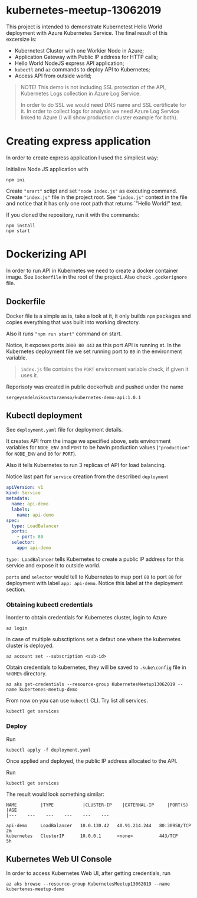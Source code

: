 # kubernetes-meetup-13062019

This project is intended to demonstrate Kubernetest Hello World deployment with Azure Kubernetes Service. The final result of this excersize is:

- Kubernetest Cluster with one Workier Node in Azure;
- Application Gateway with Public IP address for HTTP calls;
- Hello World NodeJS express API application;
- `kubectl` and `az` commands to deploy API to Kubernetes;
- Access API from outside world;

> NOTE! This demo is not including SSL protection of the API, Kubernetes Logs collection in Azure Log Service.
>
> In order to do SSL we would need DNS name and SSL certificate for it. In order to collect logs for analysis we need Azure Log Service linked to Azure (I will show production cluster example for both).

# Creating express application

In order to create express application I used the simpliest way:

Initialize Node JS application with 

```
npm ini
```
Create `"srart"` sctipt and set `"node index.js"` as executing command. Create `"index.js"` file in the project root. See `"index.js"` context in the file and notice that it has only one root path that returns `"Hello World!" text.

If you cloned the repository, run it with the commands:

```
npm install
npm start
```

# Dockerizing API

In order to run API in Kubernetes we need to create a docker container image. See `Dockerfile` in the root of the project. Also check `.gockerignore` file.

## Dockerfile

Docker file is a simple as is, take a look at it, it only builds `npm` packages and copies everything that was built into working directory.

Also it runs `"npm run start"` command on start.

Notice, it exposes ports `3000 80 443` as this port API is running at. In the Kubernetes deployment file we set running port to `80` in the environment variable.

> `index.js` file contains the `PORT` environment variable check, if given it uses it.

Reporisoty was created in public dockerhub and pushed under the name

```
sergeysedelnikovstoraenso/kubernetes-demo-api:1.0.1
```

## Kubectl deployment

See `deployment.yaml` file for deployment details. 

It creates API from the image we specified above, sets environment variables for `NODE_ENV` and `PORT` to be havin production values (`"production"` for `NODE_ENV` and `80` for `PORT`).

Also it tells Kubernetes to run 3 replicas of API for load balancing.

Notice last part for `service` creation from the described `deployment`

```yaml
apiVersion: v1
kind: Service
metadata:
  name: api-demo
  labels:
    name: api-demo
spec:
  type: LoadBalancer
  ports:
    - port: 80
  selector:
    app: api-demo
```

`type: LoadBalancer` tells Kubernetes to create a public IP address for this service and expose it to outside world.

`ports` and `selector` would tell to Kubernetes to map port `80` to port `80` for deployment with label `app: api-demo`. Notice this label at the deployment section.

### Obtaining kubectl credentials

Inorder to obtain credentials for Kubernetes cluster, login to Azure

```
az login
```

In case of multiple subsctiptions set a defaut one where the kubernetes cluster is deployed.

```
az account set --subscription <sub-id>
```

Obtain credentials to kubernetes, they will be saved to `.kube\config` file in `%HOME%` directory.

```
az aks get-credentials --resource-group KubernetesMeetup13062019 --name kubertenes-meetup-demo
```

From now on you can use `kubectl` CLI. Try list all services.

```
kubectl get services
```

### Deploy

Run

```
kubectl apply -f deployment.yaml
```

Once applied and deployed, the public IP address allocated to the API.

Run

```
kubectl get services
```

The result would look something similar:

```
NAME         |TYPE           |CLUSTER-IP    |EXTERNAL-IP     |PORT(S)        |AGE
|---    ---    ---    ---    ---    ---

api-demo     LoadBalancer   10.0.130.42   40.91.214.244   80:30958/TCP   2m
kubernetes   ClusterIP      10.0.0.1      <none>          443/TCP        5h
```

## Kubernetes Web UI Console

In order to access Kubernetes Web UI, after getting credentials, run

```
az aks browse --resource-group KubernetesMeetup13062019 --name kubertenes-meetup-demo
```